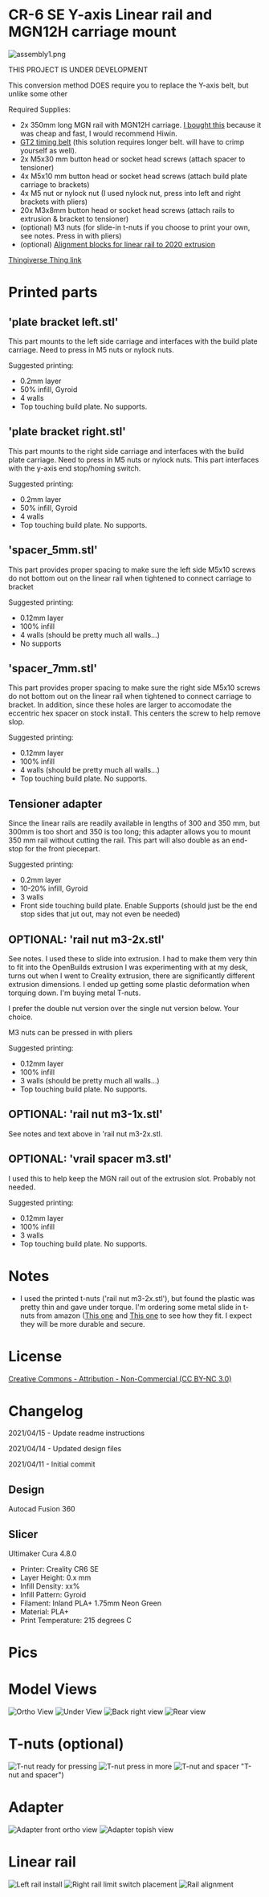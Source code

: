 # CR-6 SE Y-axis Linear rail and MGN12H carriage mount

![assembly1.png](pics/assembly1.png "assembly1.png")

THIS PROJECT IS UNDER DEVELOPMENT

This conversion method DOES require you to replace the Y-axis belt, but unlike some other 

Required Supplies:
- 2x 350mm long MGN rail with MGN12H carriage.  [I bought this](https://smile.amazon.com/gp/product/B07SPQZ383/) because it was cheap and fast, I would recommend Hiwin.
- [GT2 timing belt](https://smile.amazon.com/gp/product/B07ZNNR238/) (this solution requires longer belt. will have to crimp yourself as well).
- 2x M5x30 mm button head or socket head screws (attach spacer to tensioner)
- 4x M5x10 mm button head or socket head screws (attach build plate carriage to brackets)
- 4x M5 nut or nylock nut (I used nylock nut, press into left and right brackets with pliers)
- 20x M3x8mm button head or socket head screws (attach rails to extrusion & bracket to tensioner)
- (optional) M3 nuts (for slide-in t-nuts if you choose to print your own, see notes.  Press in with pliers)
- (optional) [Alignment blocks for linear rail to 2020 extrusion](https://www.thingiverse.com/thing:2804412)

[Thingiverse Thing link](https://www.thingiverse.com/thing:4828178)

# Printed parts

## 'plate bracket left.stl'

This part mounts to the left side carriage and interfaces with the build plate carriage.  Need to press in M5 nuts or nylock nuts.

Suggested printing:
- 0.2mm layer
- 50% infill, Gyroid
- 4 walls
- Top touching build plate.  No supports.

## 'plate bracket right.stl'

This part mounts to the right side carriage and interfaces with the build plate carriage.  Need to press in M5 nuts or nylock nuts.  This part interfaces with the y-axis end stop/homing switch.

Suggested printing:
- 0.2mm layer
- 50% infill, Gyroid
- 4 walls
- Top touching build plate.  No supports.

## 'spacer_5mm.stl'

This part provides proper spacing to make sure the left side M5x10 screws do not bottom out on the linear rail when tightened to connect carriage to bracket

Suggested printing:
- 0.12mm layer
- 100% infill
- 4 walls (should be pretty much all walls...)
- No supports

## 'spacer_7mm.stl'

This part provides proper spacing to make sure the right side M5x10 screws do not bottom out on the linear rail when tightened to connect carriage to bracket.  In addition, since these holes are larger to accomodate the eccentric hex spacer on stock install.  This centers the screw to help remove slop.

Suggested printing:
- 0.12mm layer
- 100% infill
- 4 walls (should be pretty much all walls...)
- Top touching build plate.  No supports.

## Tensioner adapter

Since the linear rails are readily available in lengths of 300 and 350 mm, but 300mm is too short and 350 is too long; this adapter allows you to mount 350 mm rail without cutting the rail.  This part will also double as an end-stop for the front piecepart.

Suggested printing:
- 0.2mm layer
- 10-20% infill, Gyroid
- 3 walls
- Front side touching build plate.  Enable Supports (should just be the end stop sides that jut out, may not even be needed)

## OPTIONAL: 'rail nut m3-2x.stl'

See notes.  I used these to slide into extrusion.  I had to make them very thin to fit into the OpenBuilds extrusion I was experimenting with at my desk, turns out when I went to Creality extrusion, there are significantly different extrusion dimensions.  I ended up getting some plastic deformation when torquing down.  I'm buying metal T-nuts.

I prefer the double nut version over the single nut version below.  Your choice.

M3 nuts can be pressed in with pliers

Suggested printing:
- 0.12mm layer
- 100% infill
- 3 walls (should be pretty much all walls...)
- Top touching build plate.  No supports.

## OPTIONAL: 'rail nut m3-1x.stl'

See notes and text above in 'rail nut m3-2x.stl.

## OPTIONAL: 'vrail spacer m3.stl'

I used this to help keep the MGN rail out of the extrusion slot.  Probably not needed.

Suggested printing:
- 0.12mm layer
- 100% infill
- 3 walls 
- Top touching build plate.  No supports.

# Notes

- I used the printed t-nuts ('rail nut m3-2x.stl'), but found the plastic was pretty thin and gave under torque.  I'm ordering some metal slide in t-nuts from amazon ([This one](https://smile.amazon.com/gp/product/B075SY9Y96/) and [This one](https://smile.amazon.com/gp/product/B0841G5SB1/) to see how they fit.  I expect they will be more durable and secure.


# License

[Creative Commons - Attribution - Non-Commercial (CC BY-NC 3.0)](https://creativecommons.org/licenses/by-nc/3.0/)

# Changelog

2021/04/15 - Update readme instructions

2021/04/14 - Updated design files

2021/04/11 - Initial commit


## Design

Autocad Fusion 360 

## Slicer

Ultimaker Cura 4.8.0
- Printer: Creality CR6 SE
- Layer Height: 0.x mm
- Infill Density: xx%
- Infill Pattern: Gyroid
- Filament: Inland PLA+ 1.75mm Neon Green
- Material: PLA+
- Print Temperature: 215 degrees C

# Pics

# Model Views

![Ortho View](pics/assembly1.png "Ortho view")
![Under View](pics/assembly2.png "Under view")
![Back right view](pics/assembly3.png "Back right view")
![Rear view](pics/assembly4.png "Rear view")

# T-nuts (optional)
![T-nut ready for pressing](pics/tnuts1.jpg "T nut ready for pressing")
![T-nut press in more](pics/tnuts2.jpg "T-nut press in more")
![T-nut and spacer](pics/tnuts3.jpg) "T-nut and spacer")

# Adapter
![Adapter front ortho view](pics/adapter1.jpg "Adapter front ortho view")
![Adapter topish view](pics/adapter2.jpg "Adapter topish view")

# Linear rail
![Left rail install](pics/leftrail.jpg "Left rail install")
![Right rail limit switch placement](pics/limitswitch.jpg "right rail limit switch placement")
![Rail alignment](pics/alignment.jpg "Rail alignment")



